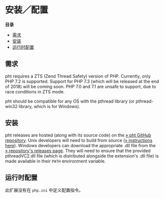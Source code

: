 安装／配置
==========

**目录**

-   [需求](/pht/setup.html#需求)
-   [安装](/pht/setup.html#安装)
-   [运行时配置](/pht/setup.html#运行时配置)

需求
----

pht requires a ZTS (Zend Thread Safety) version of PHP. Currently, only
PHP 7.2 is supported. Support for PHP 7.3 (which will be released at the
end of 2018) will be coming soon. PHP 7.0 and 7.1 are unsafe to support,
due to race conditions in ZTS mode.

pht should be compatible for any OS with the pthread library (or
pthread-win32 library, which is for Windows).

安装
----

pht releases are hosted (along with its source code) on the
<a href="https://github.com/tpunt/pht" class="link external">» pht GitHub repository</a>.
Unix developers will need to build from source
(<a href="https://github.com/tpunt/pht#installation" class="link external">» instructions here</a>).
Windows developers can download the appropriate .dll file from the
<a href="https://github.com/tpunt/pht/releases" class="link external">» repository's releases page</a>.
They will need to ensure that the provided pthreadVC2.dll file (which is
distributed alongside the extension's .dll file) is made available in
their `PATH` environment variable.

运行时配置
----------

此扩展没有在 `php.ini` 中定义配置指令。
